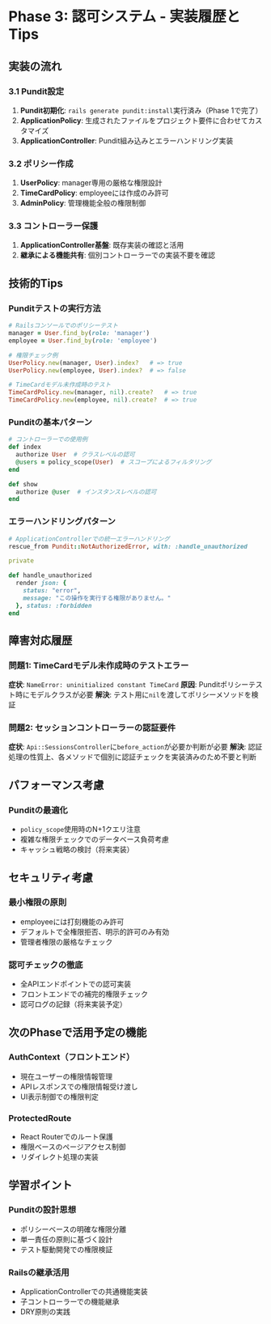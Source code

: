 # Phase 3: 認可システム - 実装履歴とTips

## 実装の流れ

### 3.1 Pundit設定
1. **Pundit初期化**: `rails generate pundit:install`実行済み（Phase 1で完了）
2. **ApplicationPolicy**: 生成されたファイルをプロジェクト要件に合わせてカスタマイズ
3. **ApplicationController**: Pundit組み込みとエラーハンドリング実装

### 3.2 ポリシー作成
1. **UserPolicy**: manager専用の厳格な権限設計
2. **TimeCardPolicy**: employeeには作成のみ許可
3. **AdminPolicy**: 管理機能全般の権限制御

### 3.3 コントローラー保護
1. **ApplicationController基盤**: 既存実装の確認と活用
2. **継承による機能共有**: 個別コントローラーでの実装不要を確認

## 技術的Tips

### Punditテストの実行方法
```ruby
# Railsコンソールでのポリシーテスト
manager = User.find_by(role: 'manager')
employee = User.find_by(role: 'employee')

# 権限チェック例
UserPolicy.new(manager, User).index?   # => true
UserPolicy.new(employee, User).index?  # => false

# TimeCardモデル未作成時のテスト
TimeCardPolicy.new(manager, nil).create?   # => true
TimeCardPolicy.new(employee, nil).create?  # => true
```

### Punditの基本パターン
```ruby
# コントローラーでの使用例
def index
  authorize User  # クラスレベルの認可
  @users = policy_scope(User)  # スコープによるフィルタリング
end

def show
  authorize @user  # インスタンスレベルの認可
end
```

### エラーハンドリングパターン
```ruby
# ApplicationControllerでの統一エラーハンドリング
rescue_from Pundit::NotAuthorizedError, with: :handle_unauthorized

private

def handle_unauthorized
  render json: {
    status: "error",
    message: "この操作を実行する権限がありません。"
  }, status: :forbidden
end
```

## 障害対応履歴

### 問題1: TimeCardモデル未作成時のテストエラー
**症状**: `NameError: uninitialized constant TimeCard`
**原因**: Punditポリシーテスト時にモデルクラスが必要
**解決**: テスト用に`nil`を渡してポリシーメソッドを検証

### 問題2: セッションコントローラーの認証要件
**症状**: `Api::SessionsController`に`before_action`が必要か判断が必要
**解決**: 認証処理の性質上、各メソッドで個別に認証チェックを実装済みのため不要と判断

## パフォーマンス考慮

### Punditの最適化
- `policy_scope`使用時のN+1クエリ注意
- 複雑な権限チェックでのデータベース負荷考慮
- キャッシュ戦略の検討（将来実装）

## セキュリティ考慮

### 最小権限の原則
- employeeには打刻機能のみ許可
- デフォルトで全権限拒否、明示的許可のみ有効
- 管理者権限の厳格なチェック

### 認可チェックの徹底
- 全APIエンドポイントでの認可実装
- フロントエンドでの補完的権限チェック
- 認可ログの記録（将来実装予定）

## 次のPhaseで活用予定の機能

### AuthContext（フロントエンド）
- 現在ユーザーの権限情報管理
- APIレスポンスでの権限情報受け渡し
- UI表示制御での権限判定

### ProtectedRoute
- React Routerでのルート保護
- 権限ベースのページアクセス制御
- リダイレクト処理の実装

## 学習ポイント

### Punditの設計思想
- ポリシーベースの明確な権限分離
- 単一責任の原則に基づく設計
- テスト駆動開発での権限検証

### Railsの継承活用
- ApplicationControllerでの共通機能実装
- 子コントローラーでの機能継承
- DRY原則の実践
